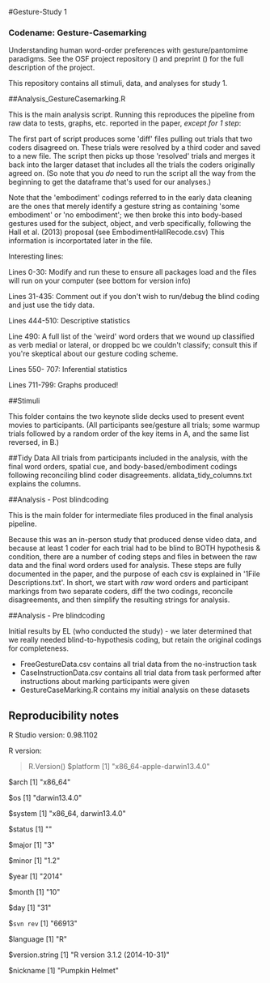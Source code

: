 #Gesture-Study 1
### Codename: Gesture-Casemarking

Understanding human word-order preferences with gesture/pantomime paradigms. See the OSF project repository () and preprint () for the full description of the project. 

This repository contains all stimuli, data, and analyses for study 1. 

##Analysis_GestureCasemarking.R

This is the main analysis script. Running this reproduces the pipeline from raw data to tests, graphs, etc. reported in the paper, *except for 1 step*: 

The first part of script produces some 'diff' files pulling out trials that two coders disagreed on. These trials were resolved by a third coder and saved to a new file. The script then picks up those 'resolved' trials and merges it back into the larger dataset that includes all the trials the coders originally agreed on. (So note that you *do* need to run the script all the way from the beginning to get the dataframe that's used for our analyses.) 

Note that the 'embodiment' codings referred to in the early data cleaning are the ones that merely identify a gesture string as containing 'some embodiment' or 'no embodiment'; we then broke this into body-based gestures used for the subject, object, and verb specifically, following the Hall et al. (2013) proposal (see EmbodimentHallRecode.csv) This information is incorportated later in the file.

Interesting lines: 

Lines 0-30: Modify and run these to ensure all packages load and the files will run on your computer (see bottom for version info)

Lines 31-435: Comment out if you don't wish to run/debug the blind coding and just use the tidy data.

Lines 444-510: Descriptive statistics

Line 490: A full list of the 'weird' word orders that we wound up classified as verb medial or lateral, or dropped bc we couldn't classify; consult this if you're skeptical about our gesture coding scheme.

Lines 550- 707: Inferential statistics

Lines 711-799: Graphs produced!

##Stimuli 

This folder contains the two keynote slide decks used to present event movies to participants. (All participants see/gesture all trials; some warmup trials followed by a random order of the key items in A, and the same list reversed, in B.)

##Tidy Data
All trials from participants included in the analysis, with the final word orders, spatial cue, and body-based/embodiment codings following reconciling blind coder disagreements. alldata_tidy_columns.txt explains the columns. 

##Analysis - Post blindcoding

This is the main folder for intermediate files produced in the final analysis pipeline.

Because this was an in-person study that produced dense video data, and because at least 1 coder for each trial had to be blind to BOTH hypothesis & condition, there are a number of coding steps and files in between the raw data and the final word orders used for analysis. These steps are fully documented in the paper, and the purpose of each csv is explained in '1File Descriptions.txt'. In short, we start with *raw* word orders and participant markings from two separate coders, diff the two codings, reconcile disagreements, and then simplify the resulting strings for analysis. 


##Analysis - Pre blindcoding

Initial results by EL (who conducted the study) - we later determined that we really needed blind-to-hypothesis coding, but retain the original codings for completeness.  

* FreeGestureData.csv contains all trial data from the no-instruction task
* CaseInstructionData.csv contains all trial data from task performed after instructions about marking participants were given
* GestureCaseMarking.R contains my initial analysis on these datasets


## Reproducibility notes

R Studio version: 0.98.1102

R version:

> R.Version()
$platform
[1] "x86_64-apple-darwin13.4.0"

$arch
[1] "x86_64"

$os
[1] "darwin13.4.0"

$system
[1] "x86_64, darwin13.4.0"

$status
[1] ""

$major
[1] "3"

$minor
[1] "1.2"

$year
[1] "2014"

$month
[1] "10"

$day
[1] "31"

$`svn rev`
[1] "66913"

$language
[1] "R"

$version.string
[1] "R version 3.1.2 (2014-10-31)"

$nickname
[1] "Pumpkin Helmet"
